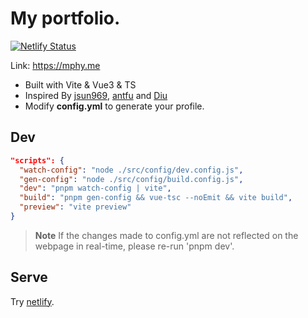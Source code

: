 # My portfolio.

[![Netlify Status](https://api.netlify.com/api/v1/badges/fa940447-adff-4117-ac28-ca2026f68ba8/deploy-status?branch=main)](https://app.netlify.com/sites/mphy/deploys)

Link: https://mphy.me

- Built with Vite & Vue3 & TS
- Inspired By [jsun969](https://jsun969.cn/), [antfu](https://antfu.me) and [Diu](https://ddiu.io/)
- Modify **config.yml** to generate your profile.

## Dev

```json
"scripts": {
  "watch-config": "node ./src/config/dev.config.js",
  "gen-config": "node ./src/config/build.config.js",
  "dev": "pnpm watch-config | vite",
  "build": "pnpm gen-config && vue-tsc --noEmit && vite build",
  "preview": "vite preview"
}
```

> **Note**
> If the changes made to config.yml are not reflected on the webpage in real-time, please re-run 'pnpm dev'.

## Serve

Try [netlify](https://app.netlify.com).
